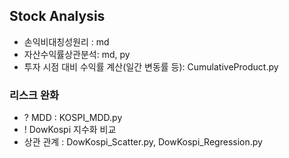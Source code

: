 ## Stock Analysis
- 손익비대칭성원리 : md
- 자산수익률상관분석: md, py
- 투자 시점 대비 수익률 계산(일간 변동률 등): CumulativeProduct.py
### 리스크 완화
- ? MDD : KOSPI_MDD.py
- ! DowKospi 지수화 비교 
- 상관 관계 : DowKospi_Scatter.py, DowKospi_Regression.py
